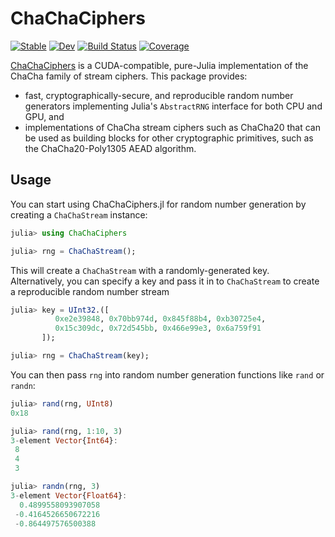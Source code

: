# ChaChaCiphers

[![Stable](https://img.shields.io/badge/docs-stable-blue.svg)](https://kernelmethod.github.io/ChaChaCiphers.jl/stable)
[![Dev](https://img.shields.io/badge/docs-dev-blue.svg)](https://kernelmethod.github.io/ChaChaCiphers.jl/dev)
[![Build Status](https://github.com/kernelmethod/ChaChaCiphers.jl/actions/workflows/CI.yml/badge.svg?branch=main)](https://github.com/kernelmethod/ChaChaCiphers.jl/actions/workflows/CI.yml?query=branch%3Amain)
[![Coverage](https://codecov.io/gh/kernelmethod/ChaChaCiphers.jl/branch/main/graph/badge.svg)](https://codecov.io/gh/kernelmethod/ChaChaCiphers.jl)

[ChaChaCiphers](https://github.com/kernelmethod/ChaChaCiphers.jl) is a
CUDA-compatible, pure-Julia implementation of the ChaCha family of stream
ciphers. This package provides:

- fast, cryptographically-secure, and reproducible random number generators
  implementing Julia's `AbstractRNG` interface for both CPU and GPU, and
- implementations of ChaCha stream ciphers such as ChaCha20 that can be used as
  building blocks for other cryptographic primitives, such as the
  ChaCha20-Poly1305 AEAD algorithm.

## Usage

You can start using ChaChaCiphers.jl for random number generation by creating a
`ChaChaStream` instance:

```julia
julia> using ChaChaCiphers

julia> rng = ChaChaStream();
```

This will create a `ChaChaStream` with a randomly-generated key. Alternatively,
you can specify a key and pass it in to `ChaChaStream` to create a reproducible
random number stream

```julia
julia> key = UInt32.([
          0xe2e39848, 0x70bb974d, 0x845f88b4, 0xb30725e4,
          0x15c309dc, 0x72d545bb, 0x466e99e3, 0x6a759f91
       ]);

julia> rng = ChaChaStream(key);
```

You can then pass `rng` into random number generation functions like `rand` or
`randn`:

```julia
julia> rand(rng, UInt8)
0x18

julia> rand(rng, 1:10, 3)
3-element Vector{Int64}:
 8
 4
 3

julia> randn(rng, 3)
3-element Vector{Float64}:
  0.4899558093907058
 -0.4164526650672216
 -0.864497576500388
```

